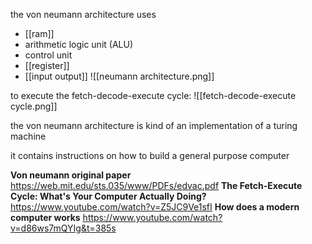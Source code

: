 the von neumann architecture uses
- [[ram]]
- arithmetic logic unit (ALU)
- control unit
- [[register]]
- [[input output]]
![[neumann architecture.png]]

to execute the fetch-decode-execute cycle:
![[fetch-decode-execute cycle.png]]

the von neumann architecture is kind of an implementation of a turing machine

it contains instructions on how to build a general purpose computer

**Von neumann original paper**
https://web.mit.edu/sts.035/www/PDFs/edvac.pdf
**The Fetch-Execute Cycle: What's Your Computer Actually Doing?**
https://www.youtube.com/watch?v=Z5JC9Ve1sfI
**How does a modern computer works**
https://www.youtube.com/watch?v=d86ws7mQYIg&t=385s